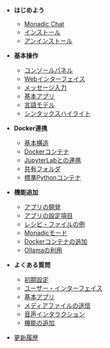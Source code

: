 - **はじめよう**

    - [Monadic Chat](/ja/README.md)
    - [インストール](/ja/installation.md)
    - [アンインストール](/ja/uninstallation.md)

- **基本操作**

    - [コンソールパネル](/ja/console-panel.md)
    - [Webインターフェイス](/ja/web-interface.md)
    - [メッセージ入力](/ja/message-input.md)
    - [基本アプリ](/ja/basic-apps.md)
    - [言語モデル](/ja/language-models.md)
    - [シンタックスハイライト](/ja/syntax-highlighting.md)

- **Docker連携**
    - [基本構造](/ja/basic-architecture.md)
    - [Dockerコンテナ](/ja/docker-access.md)
    - [JupyterLabとの連携](/ja/jupyterlab.md)
    - [共有フォルダ](/ja/shared-folder.md)
    - [標準Pythonコンテナ](/ja/python-container.md)

- **機能追加**

    - [アプリの開発](/ja/develop_apps.md)
    - [アプリの設定項目](/ja/setting-items.md)
    - [レシピ・ファイルの例](/ja/recipe-examples.md)
    - [Monadicモード](/ja/monadic-mode.md)
    - [Dockerコンテナの追加](/ja/adding-containers.md)
    - [Ollamaの利用](/ja/ollama.md)

- **よくある質問**
    - [初期設定](/ja/faq-settings.md)
    - [ユーザー・インターフェイス](/ja/faq-user-interface.md)
    - [基本アプリ](/ja/faq-particular-apps.md)
    - [メディアファイルの送信](/ja/faq-media-files.md)
    - [音声インタラクション](/ja/faq-voice-interaction.md)
    - [機能の追加](/ja/faq-extra-features.md)

- [更新履歴](/ja/changelog.md)


